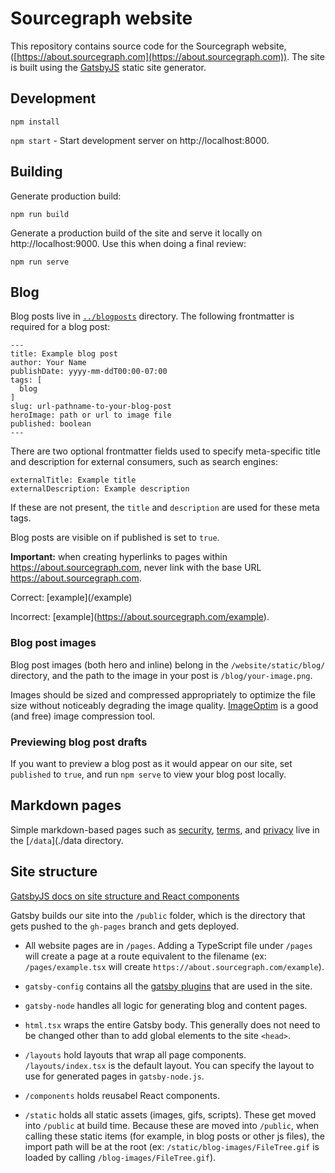 # Sourcegraph website

This repository contains source code for the Sourcegraph website, ([https://about.sourcegraph.com](https://about.sourcegraph.com)). The site is built using the [GatsbyJS](https://gatsbyjs.org) static site generator.

## Development

`npm install`

`npm start` - Start development server on http://localhost:8000.

## Building

Generate production build:

`npm run build`

Generate a production build of the site and serve it locally on http://localhost:9000. Use this when doing a final review:

`npm run serve`

## Blog

Blog posts live in [`../blogposts`](../blogposts) directory. The following frontmatter is required for a blog post:

```
---
title: Example blog post
author: Your Name
publishDate: yyyy-mm-ddT00:00-07:00
tags: [
  blog
]
slug: url-pathname-to-your-blog-post
heroImage: path or url to image file
published: boolean
---
```

There are two optional frontmatter fields used to specify meta-specific title and description for external consumers, such as search engines:

```
externalTitle: Example title
externalDescription: Example description
```

If these are not present, the `title` and `description` are used for these meta tags.

Blog posts are visible on if published is set to `true`.

**Important:** when creating hyperlinks to pages within https://about.sourcegraph.com, never link with the base URL https://about.sourcegraph.com.

Correct: \[example\]\(/example)

Incorrect: \[example\]\(https://about.sourcegraph.com/example).

### Blog post images

Blog post images (both hero and inline) belong in the `/website/static/blog/` directory, and the path to the image in your post is `/blog/your-image.png`.

Images should be sized and compressed appropriately to optimize the file size without noticeably degrading the image quality. [ImageOptim](https://imageoptim.com/) is a good (and free) image compression tool.

### Previewing blog post drafts

If you want to preview a blog post as it would appear on our site, set `published` to `true`, and run `npm serve` to view your blog post locally.

## Markdown pages

Simple markdown-based pages such as [security](https://about.sourcegraph.com/security), [terms](https://about.sourcegraph.com/terms), and [privacy](https://about.sourcegraph.com/privacy) live in the [`/data`](./data directory.

## Site structure

[GatsbyJS docs on site structure and React components](https://www.gatsbyjs.org/docs/building-with-components/)

Gatsby builds our site into the `/public` folder, which is the directory that gets pushed to the `gh-pages` branch and gets deployed.

- All website pages are in `/pages`. Adding a TypeScript file under `/pages` will create a page at a route equivalent to the filename (ex: `/pages/example.tsx` will create `https://about.sourcegraph.com/example`).

- `gatsby-config` contains all the [gatsby plugins](https://www.gatsbyjs.org/docs/plugins/) that are used in the site.
- `gatsby-node` handles all logic for generating blog and content pages.
- `html.tsx` wraps the entire Gatsby body. This generally does not need to be changed other than to add global elements to the site `<head>`.
- `/layouts` hold layouts that wrap all page components. `/layouts/index.tsx` is the default layout. You can specify the layout to use for generated pages in `gatsby-node.js`.
- `/components` holds reusabel React components.
- `/static` holds all static assets (images, gifs, scripts). These get moved into `/public` at build time. Because these are moved into `/public`, when calling these static items (for example, in blog posts or other js files), the import path will be at the root (ex: `/static/blog-images/FileTree.gif` is loaded by calling `/blog-images/FileTree.gif`).
